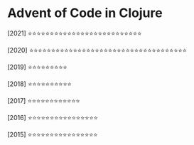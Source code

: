 # Advent of Code in Clojure

[2021] ⭐⭐⭐⭐⭐⭐⭐⭐⭐⭐⭐⭐⭐⭐⭐⭐⭐⭐⭐⭐⭐⭐⭐⭐⭐⭐

[2020] ⭐⭐⭐⭐⭐⭐⭐⭐⭐⭐⭐⭐⭐⭐⭐⭐⭐⭐⭐⭐⭐⭐⭐⭐⭐⭐⭐⭐⭐⭐⭐⭐⭐⭐⭐⭐

[2019] ⭐⭐⭐⭐⭐⭐⭐⭐⭐

[2018] ⭐⭐⭐⭐⭐⭐⭐⭐⭐⭐

[2017] ⭐⭐⭐⭐⭐⭐⭐⭐⭐⭐⭐⭐

[2016] ⭐⭐⭐⭐⭐⭐⭐⭐⭐⭐⭐⭐⭐⭐⭐⭐

[2015] ⭐⭐⭐⭐⭐⭐⭐⭐⭐⭐⭐⭐⭐⭐⭐⭐
